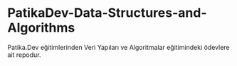 # PatikaDev-Data-Structures-and-Algorithms
Patika.Dev eğitimlerinden Veri Yapıları ve Algoritmalar eğitimindeki ödevlere ait repodur.

